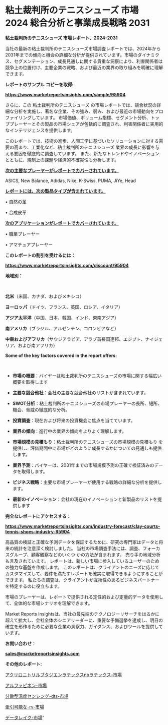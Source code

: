 # 粘土裁判所のテニスシューズ 市場 2024 総合分析と事業成長戦略 2031

<strong>粘土裁判所のテニスシューズ 市場レポート、2024-2031</strong>

当社の最新の粘土裁判所のテニスシューズ市場調査レポートでは、2024年から2031年までの傾向と機会の詳細な分析が提供されています。市場のダイナミクス、セグメンテーション、成長見通しに関する貴重な洞察により、利害関係者は競争上の位置付け、主要企業の戦略、および最近の業界の取り組みを明確に理解できます。



<strong>レポートのサンプル コピーを取得:</strong> <a href=https://www.marketreportsinsights.com/sample/95904>

<strong><u>https://www.marketreportsinsights.com/sample/95904</u></strong></a>

さらに、この 粘土裁判所のテニスシューズ の市場レポートでは、競合状況の詳細な分析を実施し、著名な企業、その強み、弱み、および最近の市場動向をプロファイリングしています。 市場価値、ボリューム指標、セグメント分析、トッププレーヤーとその製品の市場シェアが包括的に調査され、利害関係者に実用的なインテリジェンスを提供します。

このレポートでは、技術の進歩、人間工学に基づいたソリューションに対する需要の高まり、工業化など、粘土裁判所のテニスシューズ 業界の成長に影響を与える要因を徹底的に調査しています。 また、新たなトレンドやイノベーションとともに、規制上の課題や経済的不確実性も分析します。



<strong><u>次の主要なプレーヤーがレポートでカバーされています。</u></strong>

ASICS, New Balance, Adidas, Nike, K-Swiss, PUMA, JiYe, Head



<strong><u><b>レポートには、次の製品タイプが含まれています。</b></u></strong>

• 自然の革

• 合成皮革



<strong><u><b>次のアプリケーションがレポートでカバーされています。</b></u></strong>

• 職業プレーヤー

• アマチュアプレーヤー



<strong><b>このレポートの割引を受けるには：</b></strong>

<a href=https://www.marketreportsinsights.com/discount/95904>

<strong><u>https://www.marketreportsinsights.com/discount/95904</u></strong></a>



<strong>地域別：</strong>

<strong> </strong>



<strong>北米</strong>（米国、カナダ、およびメキシコ）



<strong>ヨーロッパ</strong>（ドイツ、フランス、英国、ロシア、イタリア）



<strong>アジア太平洋</strong>（中国、日本、韓国、インド、東南アジア）



<strong>南アメリカ</strong>（ブラジル、アルゼンチン、コロンビアなど）



<strong>中東およびアフリカ</strong>（サウジアラビア、アラブ首長国連邦、エジプト、ナイジェリア、および南アフリカ）



<strong>Some of the key factors covered in the report offers:</strong>

<strong> </strong>
<ul>
  <li>

<strong>市場の概要</strong>：バイヤーは粘土裁判所のテニスシューズの市場に関する幅広い概要を取得します</li>
  <li>

<strong>主要な競合他社</strong>：会社の主要な競合他社のリストが含まれています。</li>
  <li>

<strong>SWOT分析</strong>：粘土裁判所のテニスシューズの市場プレーヤーの長所、短所、機会、脅威の徹底的な分析。</li>
  <li>

<strong>投資調査</strong>：現在および将来の投資機会に焦点を当てています。</li>
  <li>

<strong>業界の傾向</strong>：進行中の業界の傾向をよりよく理解します。</li>
  <li>

<strong>市場規模の見積もり</strong>：粘土裁判所のテニスシューズの市場規模の見積もり を提供し、評価期間中に市場がどのように成長するかについての見通しも提供します。</li>
  <li>

<strong>業界予測</strong>：バイヤーは、2031年までの市場規模予測の正確で検証済みのデータを取得します。</li>
  <li>

<strong>ビジネス戦略</strong>：主要な市場プレーヤーが使用する戦略の詳細な分析を提供します。</li>
  <li>

<strong>最新のイノベーション</strong>：会社の現在のイノベーションと新製品のリストを提供します</li>
</ul>


<strong>完全なレポートにアクセスする</strong>：

<a href=https://www.marketreportsinsights.com/industry-forecast/clay-courts-tennis-shoes-industry-95904>

<strong><u>https://www.marketreportsinsights.com/industry-forecast/clay-courts-tennis-shoes-industry-95904</u></strong></a>

高品質の検証と正確な予測データを保証するために、研究の専門家はデータと将来の統計を注意深く検討しました。 当社の市場調査手法には、調査、フォーカスグループ、顧客観察などのいくつ かの方法が含まれます。 売り手の地域分析も言及されています。 レポートは、新しい市場に参入しているユーザーのための強力な基盤を作成します。 このレポートは、クライアントのニーズに応じてカスタマイズして、要件を満たすレポートを確実に取得できるようにすることができます。 私たちの調査は、クライアントが互換性のあるビジネスパートナーを特定するのに役立ちます。

市場のプレーヤーは、レポートで提供される定性的および定量的データを使用して、全体的な市場シナリオを理解できます。

Market Reports Insightsは、当社の最先端のテクノロジーリサーチをはるかに超えて拡大し、会社全体のシニアリーダーに、重要な予備選挙を達成し、明日の確立を形作るために必要な企業の洞察力、ガイダンス、およびツールを提供しています。



<strong><b>お問い合わせ</b></strong>：

<a href=mailto:sales@marketreportsinsights.com>

<strong><u>sales@marketreportsinsights.com</u></strong></a>



<strong>その他のレポート:</strong>

<a href=https://www.linkedin.com/pulse/アクリロニトリルブタジエンラテックスnbラテックス-市場-2023-年のダイナミクスとビジネストレンド-va3rf/>アクリロニトリルブタジエンラテックスnbラテックス-市場</a>

<a href=https://www.linkedin.com/pulse/アルファピネン-市場-2023-年のダイナミクスとビジネストレンド-2030-pr-news-hub-xee0c/>アルファピネン-市場</a>

<a href=https://www.linkedin.com/pulse/分散型温度センシング-dts-市場-2023-推進要因と成長機会-2030-q1qjf/>分散型温度センシング-dts-市場</a>

<a href=https://www.linkedin.com/pulse/牽引可能な-rv-市場-2023-総利益と主要ベンダー-2030-consumer-connection-collective-360-id5uf/>牽引可能な-rv-市場</a>

<a href=https://www.linkedin.com/pulse/データレイク-市場-2023-競争分析と事業成長-2030-trend-tracking-toolbox-24-analysis-oi90f/>データレイク-市場</a>"
